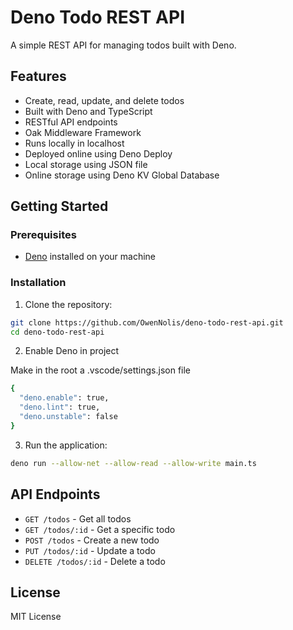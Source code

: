 # Deno Todo REST API

A simple REST API for managing todos built with Deno.

## Features

- Create, read, update, and delete todos
- Built with Deno and TypeScript
- RESTful API endpoints
- Oak Middleware Framework
- Runs locally in localhost
- Deployed online using Deno Deploy
- Local storage using JSON file
- Online storage using Deno KV Global Database

## Getting Started

### Prerequisites

- [Deno](https://deno.land/) installed on your machine

### Installation

1. Clone the repository:
```bash
git clone https://github.com/OwenNolis/deno-todo-rest-api.git
cd deno-todo-rest-api
```

2. Enable Deno in project

Make in the root a .vscode/settings.json file
```bash
{
  "deno.enable": true,
  "deno.lint": true,
  "deno.unstable": false
}
```

3. Run the application:
```bash
deno run --allow-net --allow-read --allow-write main.ts
```

## API Endpoints

- `GET /todos` - Get all todos
- `GET /todos/:id` - Get a specific todo
- `POST /todos` - Create a new todo
- `PUT /todos/:id` - Update a todo
- `DELETE /todos/:id` - Delete a todo

## License

MIT License
